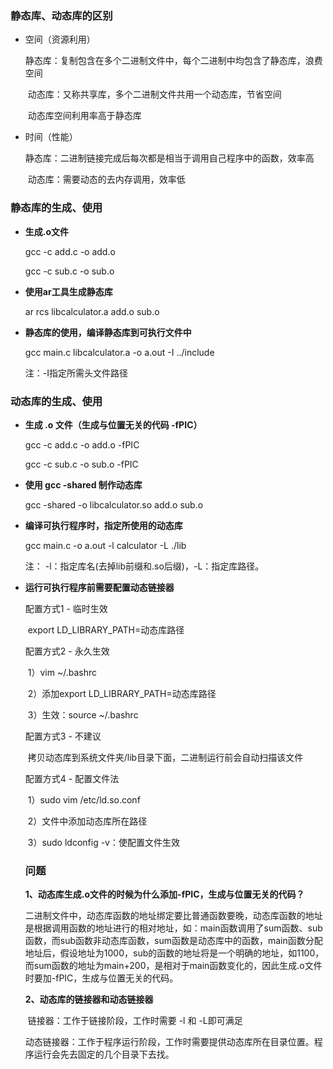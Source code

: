 ### **静态库、动态库的区别**

- 空间（资源利用）

  ​	静态库：复制包含在多个二进制文件中，每个二进制中均包含了静态库，浪费空间

  ​	动态库：又称共享库，多个二进制文件共用一个动态库，节省空间

  ​	动态库空间利用率高于静态库

- 时间（性能）

  ​	静态库：二进制链接完成后每次都是相当于调用自己程序中的函数，效率高
  
  ​	动态库：需要动态的去内存调用，效率低

### **静态库的生成、使用**



- **生成.o文件**

  gcc -c add.c -o add.o

  gcc -c sub.c -o sub.o

- **使用ar工具生成静态库**

  ar rcs libcalculator.a add.o sub.o

- **静态库的使用，编译静态库到可执行文件中**

  gcc main.c libcalculator.a -o a.out -I ../include

  注：-I指定所需头文件路径



### **动态库的生成、使用**

- **生成 .o 文件（生成与位置无关的代码 -fPIC）**

  gcc -c add.c -o add.o -fPIC

  gcc -c sub.c -o sub.o -fPIC

- **使用 gcc -shared 制作动态库**

   gcc -shared -o libcalculator.so add.o sub.o

- **编译可执行程序时，指定所使用的动态库**

  gcc main.c -o a.out -l calculator -L ./lib

  注： -l：指定库名(去掉lib前缀和.so后缀)，-L：指定库路径。

- **运行可执行程序前需要配置动态链接器**

  配置方式1 - 临时生效

  ​	export LD_LIBRARY_PATH=动态库路径

  配置方式2 - 永久生效

  ​	1）vim ~/.bashrc

  ​	2）添加export LD_LIBRARY_PATH=动态库路径

  ​    3）生效：source ~/.bashrc

  配置方式3 - 不建议

  ​	拷贝动态库到系统文件夹/lib目录下面，二进制运行前会自动扫描该文件

  配置方式4 - 配置文件法

  ​	1）sudo vim /etc/ld.so.conf

  ​	2）文件中添加动态库所在路径

  ​	3）sudo ldconfig -v：使配置文件生效

  

  ### **问题**

  **1、动态库生成.o文件的时候为什么添加-fPIC，生成与位置无关的代码？**

  

  ​	二进制文件中，动态库函数的地址绑定要比普通函数要晚，动态库函数的地址是根据调用函数的地址进行的相对地址，如：main函数调用了sum函数、sub函数，而sub函数非动态库函数，sum函数是动态库中的函数，main函数分配地址后，假设地址为1000，sub的函数的地址将是一个明确的地址，如1100，而sum函数的地址为main+200，是相对于main函数变化的，因此生成.o文件时要加-fPIC，生成与位置无关的代码。

  

  **2、动态库的链接器和动态链接器**

  ​	链接器：工作于链接阶段，工作时需要 -l 和 -L即可满足

  ​	动态链接器：工作于程序运行阶段，工作时需要提供动态库所在目录位置。程序运行会先去固定的几个目录下去找。
